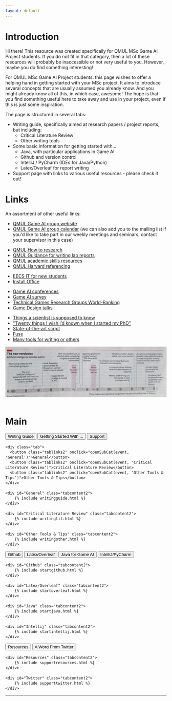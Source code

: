 ```yaml
---
layout: default
---
```




# Introduction

<p>Hi there! This resource was created specifically for QMUL MSc Game AI Project students. If you do not fit in that category, then a lot of these resources will probably be inaccessible or not very useful to you. However, maybe you do find something interesting!</p>

<p>For QMUL MSc Game AI Project students: this page wishes to offer a helping hand in getting started with your MSc project. It aims to introduce several concepts that are usually assumed you already know. And you might already know all of this, in which case, awesome! The hope is that you find something useful here to take away and use in your project, even if this is just some inspiration.</p>

<p>The page is structured in several tabs:
<ul>
	<li> Writing guide, specifically aimed at research papers / project reports, but including:
		<ul>
			<li>Critical Literature Review</li>
			<li>Other writing tools</li>
		</ul>
	</li>
	<li> Some basic information for getting started with…
		<ul>
			<li>Java, with particular applications in Game AI</li>
			<li>Github and version control</li>
			<li>IntelliJ / PyCharm (IDEs for Java/Python)</li>
			<li>Latex/Overleaf for report writing</li>
		</ul>
		</li>
	<li> Support page with links to various useful resources - please check it out!</li>
	</ul>
</p>


# Links

An assortment of other useful links:

<ul>
	<li> <a href="http://gameai.eecs.qmul.ac.uk">QMUL Game AI group website</a>  </li>
	<li> <a href="https://calendar.google.com/calendar?cid=MXI5bjNwaTAwaWIydm5tM2RlZ3Nzb3Z2czBAZ3JvdXAuY2FsZW5kYXIuZ29vZ2xlLmNvbQ">QMUL Game AI group calendar</a>  (we can also add you to the mailing list if you'd like to take part in our weekly meetings and seminars, contact your supervisor in this case)</li>
</ul><ul>
	<li> <a href="https://qmplus.qmul.ac.uk/pluginfile.php/2363262/mod_resource/content/2/How%20to%20Research%20Guide.pdf">QMUL How to research</a> </li>
	<li> <a href="https://qmplus.qmul.ac.uk/pluginfile.php/2363244/mod_resource/content/1/Guidance_for_Writing_Lab_Reports.pdf">QMUL Guidance for writing lab reports</a> </li>
	<li> <a href="https://www.qmul.ac.uk/library/academic-skills/">QMUL academic skills resources</a> </li>
	<li> <a href="https://qmplus.qmul.ac.uk/pluginfile.php/2363246/mod_resource/content/1/Harvard%20Referencing%20-%20Imperial.pdf">QMUL Harvard referencing</a> </li>
</ul><ul>
	<li> <a href="http://support.eecs.qmul.ac.uk/faq/newcomers/">EECS IT for new students</a> </li>
	<li> <a href="https://www.its.qmul.ac.uk/support/self-help/software/free-and-discounted-software/office365-proplus/">Install Office</a> </li>
</ul><ul>
	<li> <a href="https://docs.google.com/spreadsheets/d/1ySqFUBdchv_e6Dc9vt_8DrbfBtElIT01iimSdamdo00/edit?usp=sharing">Game AI conferences</a> </li>
	<li> <a href="https://gaigresearch.github.io/gameaisurvey">Game AI survey</a> </li>
	<li> <a href="http://www.kmjn.org/game-rankings/">Technical Games Research Groups World-Ranking</a> </li>
	<li> <a href="https://docs.google.com/spreadsheets/d/1oPvg0Um9ZdBBcsfKg4PSaMViVtU2SWW5tWZUbF_LjFc/edit#gid=0">Game Design talks</a> </li>
</ul><ul>
	<li> <a href="https://github.com/philippbayer/Things-a-scientist-is-suppposed-to-know">Things a scientist is supposed to know</a> </li>
	<li> <a href="https://www.nature.com/articles/d41586-018-07332-x?utm_source=fbk_nnc&utm_medium=social&utm_campaign=naturenews&sf201730242=1">"Twenty things I wish I’d known when I started my PhD"</a> </li>
	<li> <a href="https://huyenchip.com/2018/10/04/sotawhat.html">State-of-the-art script</a> </li>
	<li> <a href="https://getfuse.io/">Fuse</a> </li>
	<li> <a href="https://tinytools.directory/">Many tools for writing or others</a> </li>
</ul>

<img src="/assets/research-guide/new-revolution.jpg"/>
<br/><br/>

# Main
		
<div class="tab">
  <button class="tablinks" onclick="openCity(event, 'Writing Guide')">Writing Guide</button>
  <button class="tablinks" onclick="openCity(event, 'Getting Started With ...')">Getting Started With ...</button>
  <button class="tablinks" onclick="openCity(event, 'Support')">Support</button>
</div>

<!-- Tab content -->
<div id="Writing Guide" class="tabcontent">

	<div class="tab">
	  <button class="tablinks2" onclick="openSubCat(event, 'General')">General</button>
	  <button class="tablinks2" onclick="openSubCat(event, 'Critical Literature Review')">Critical Literature Review</button>
	  <button class="tablinks2" onclick="openSubCat(event, 'Other Tools & Tips')">Other Tools & Tips</button>
	</div>

	<div id="General" class="tabcontent2">
		{% include writingguide.html %}
	</div>

	<div id="Critical Literature Review" class="tabcontent2">
		{% include writinglit.html %}
	</div>

	<div id="Other Tools & Tips" class="tabcontent2">
		{% include writingother.html %}
	</div>

</div>


<div id="Getting Started With ..." class="tabcontent">
	<div class="tab">
	  <button class="tablinks2" onclick="openSubCat(event, 'Github')">Github</button>
	  <button class="tablinks2" onclick="openSubCat(event, 'Latex/Overleaf')">Latex/Overleaf</button>
	  <button class="tablinks2" onclick="openSubCat(event, 'Java')">Java for Game AI</button>
	  <button class="tablinks2" onclick="openSubCat(event, 'Intellij')">IntelliJ/PyCharm</button>
	</div>

	<div id="Github" class="tabcontent2">
		{% include startgithub.html %}
	</div>

	<div id="Latex/Overleaf" class="tabcontent2">
		{% include startoverleaf.html %}
	</div>

	<div id="Java" class="tabcontent2">
		{% include startjava.html %}
	</div>
	
	<div id="Intellij" class="tabcontent2">
		{% include startintellij.html %}
	</div>
</div>

<div id="Support" class="tabcontent">
	<div class="tab">
	  <button class="tablinks2" onclick="openSubCat(event, 'Resources')">Resources</button>
	  <button class="tablinks2" onclick="openSubCat(event, 'Twitter')">A Word From Twitter</button>
	</div>

	<div id="Resources" class="tabcontent2">
		{% include supportresources.html %}
	</div>

	<div id="Twitter" class="tabcontent2">
		{% include supporttwitter.html %}
	</div>

</div>


<hr>

<div class="contactfooter"><a href="mailto:r.d.gaina@qmul.ac.uk"><i class="fas fa-envelope"></i></a> <a href="https://www.researchgate.net/profile/Raluca_Gaina"><i class="fab fa-researchgate"></i></a> <a href="https://scholar.google.co.uk/citations?user=tC5klQYAAAAJ"><i class="fab fa-google"></i></a> <a href="https://www.linkedin.com/in/raluca-gaina-347518114/"><i class="fab fa-linkedin"></i></a> <a href="https://twitter.com/b_gum22"><i class="fab fa-twitter"></i></a> <a href="https://publists.qmul.ac.uk/userprofile.html?uid=41431&em=false"><i class="fas fa-archive"></i></a></div>
